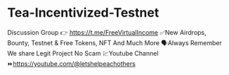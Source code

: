 # Tea-Incentivized-Testnet
Discussion Group 👉 https://t.me/FreeVirtualIncome  ✅New Airdrops, Bounty, Testnet &amp; Free Tokens, NFT And Much More 🗣Always Remember We share Legit Project No Scam  💹Youtube Channel ⏩https://youtube.com/@letshelpeachothers

